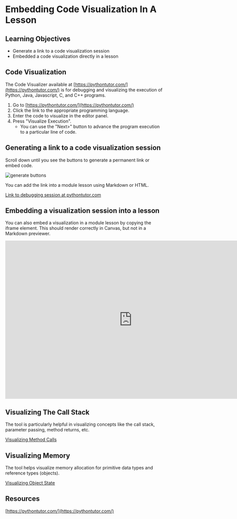 #  Embedding Code Visualization In A Lesson

## Learning Objectives

- Generate a link to a code visualization session
- Embedded a code visualization directly in a lesson

## Code Visualization

The Code Visualizer available at [https://pythontutor.com/](https://pythontutor.com/) is
for debugging and visualizing the execution of Python, Java, Javascript, C, and C++ programs.

1. Go to [https://pythontutor.com/](https://pythontutor.com/)
2. Click the link to the appropriate programming language.
3. Enter the code to visualize in the editor panel. 
4. Press "Visualize Execution".
   - You can use the "Next>" button to advance the program execution to a particular line of code. 

## Generating a link to a code visualization session

Scroll down until you see the buttons to generate a permanent link or embed code. 

![generate buttons](https://curriculum-content.s3.amazonaws.com/6676/java-mod2-strings/generate_buttons.png)

You can add the link into a module lesson using Markdown or HTML.   

[Link to debugging session at pythontutor.com](https://pythontutor.com/visualize.html#code=public%20class%20StringUtility%20%7B%0A%20%20public%20static%20boolean%20containsVowel%28String%20str%29%20%7B%0A%20%20%20%20String%20vowels%20%3D%20%22aeiou%22%3B%0A%20%20%20%20for%20%28char%20c%20%3A%20str.toLowerCase%28%29.toCharArray%28%29%29%20%7B%0A%20%20%20%20%20%20%20%20for%20%28char%20v%20%3A%20vowels.toCharArray%28%29%29%20%7B%0A%20%20%20%20%20%20%20%20%20%20%20%20if%20%28c%20%3D%3D%20v%29%20%7B%0A%20%20%20%20%20%20%20%20%20%20%20%20%20%20%20%20return%20true%3B%0A%20%20%20%20%20%20%20%20%20%20%20%20%7D%0A%20%20%20%20%20%20%20%20%7D%0A%20%20%20%20%7D%0A%20%20%20%20return%20false%3B%0A%20%20%7D%0A%20%20%0A%20%20public%20static%20void%20main%28String%5B%5D%20args%29%7B%0A%20%20%20%20System.out.println%28StringUtility.containsVowel%28%22HELLO%22%29%29%3B%20%20//true%0A%20%20%7D%0A%7D&cumulative=false&heapPrimitives=true&mode=edit&origin=opt-frontend.js&py=java&rawInputLstJSON=%5B%5D&textReferences=false)


## Embedding a visualization session into a lesson

You can also embed a visualization in a module lesson by copying the iframe element.
This should render correctly in Canvas, but not in a Markdown previewer.

<iframe width="800" height="500" frameborder="0" src="https://pythontutor.com/iframe-embed.html#code=public%20class%20StringUtility%20%7B%0A%20%20public%20static%20boolean%20containsVowel%28String%20str%29%20%7B%0A%20%20%20%20String%20vowels%20%3D%20%22aeiou%22%3B%0A%20%20%20%20for%20%28char%20c%20%3A%20str.toLowerCase%28%29.toCharArray%28%29%29%20%7B%0A%20%20%20%20%20%20%20%20for%20%28char%20v%20%3A%20vowels.toCharArray%28%29%29%20%7B%0A%20%20%20%20%20%20%20%20%20%20%20%20if%20%28c%20%3D%3D%20v%29%20%7B%0A%20%20%20%20%20%20%20%20%20%20%20%20%20%20%20%20return%20true%3B%0A%20%20%20%20%20%20%20%20%20%20%20%20%7D%0A%20%20%20%20%20%20%20%20%7D%0A%20%20%20%20%7D%0A%20%20%20%20return%20false%3B%0A%20%20%7D%0A%20%20%0A%20%20public%20static%20void%20main%28String%5B%5D%20args%29%7B%0A%20%20%20%20System.out.println%28StringUtility.containsVowel%28%22HELLO%22%29%29%3B%20%20//true%0A%20%20%7D%0A%7D&codeDivHeight=400&codeDivWidth=350&cumulative=false&curInstr=0&heapPrimitives=true&origin=opt-frontend.js&py=java&rawInputLstJSON=%5B%5D&textReferences=false"> </iframe>

## Visualizing The Call Stack

The tool is particularly helpful in visualizing concepts like the call stack, parameter passing, method returns, etc.

[Visualizing Method Calls](https://pythontutor.com/visualize.html#code=import%20math%0A%0A%23A%20function%20can%20call%20another%20function%20%0A%0Adef%20calc_circle_area%28circle_diameter%29%3A%20%0A%20%20%20%0A%20%20%20circle_radius%20%3D%20circle_diameter%20/%202.0%20%0A%20%20%20circle_area%20%3D%20math.pi%20*%20circle_radius%20*%20circle_radius%20%0A%20%20%20return%20circle_area%20%0A%20%20%20%0Adef%20pizza_calories%28pizza_diameter%29%3A%20%0A%20%20%20calories_per_square_inch%20%3D%2016.7%20%20%20%0A%20%20%20%0A%20%20%20%23Call%20calc_circle_area%20function%20to%20get%20area%20of%20the%20pizza%20%0A%20%20%20pizza_area%20%3D%20calc_circle_area%28pizza_diameter%29%20%0A%20%20%20total_calories%20%3D%20pizza_area%20*%20calories_per_square_inch%20%0A%20%20%20return%20total_calories%20%0A%20%20%20%0A%23main%20algorithm%0Aprint%28'12%20inch%20pizza%20has%20%7B%3A.2f%7D%20calories.'.format%28pizza_calories%2812.0%29%29%29%0Aprint%28'14%20inch%20pizza%20has%20%7B%3A.2f%7D%20calories.'.format%28pizza_calories%2814.0%29%29%29&cumulative=false&curInstr=10&heapPrimitives=nevernest&mode=display&origin=opt-frontend.js&py=3&rawInputLstJSON=%5B%5D&textReferences=false)


## Visualizing Memory

The tool helps visualize memory allocation for primitive data types and reference types (objects).

[Visualizing Object State](https://pythontutor.com/visualize.html#code=public%20class%20PizzaTopping%20%7B%0A%20%20%20%20private%20String%20name%3B%0A%20%20%20%20private%20int%20likes%3B%0A%0A%20%20%20%20public%20static%20void%20main%28String%5B%5D%20args%29%20%7B%0A%20%20%20%20%20%20%20%20PizzaTopping%20topping1%20%3D%20new%20PizzaTopping%28%29%3B%0A%20%20%20%20%20%20%20%20PizzaTopping%20topping2%20%3D%20new%20PizzaTopping%28%29%3B%0A%20%20%20%20%20%20%20%20topping1.name%20%3D%20%22Mushroom%22%3B%0A%20%20%20%20%20%20%20%20topping1.likes%20%3D%2010%3B%0A%20%20%20%20%20%20%20%20topping2.name%20%3D%20%22Sausage%22%3B%0A%20%20%20%20%20%20%20%20topping2.likes%20%3D%2015%3B%0A%0A%20%20%20%20%20%20%20%20PizzaTopping%20favoriteTopping%20%3D%20topping2%3B%0A%20%20%20%20%20%20%20%20favoriteTopping.likes%2B%2B%3B%0A%20%20%20%20%20%20%20%20System.out.println%28%22My%20favorite%20topping%20is%20%22%20%2B%20favoriteTopping.name%29%3B%0A%0A%20%20%20%20%20%20%20%20System.out.println%28topping1.name%20%2B%20%22%20has%20%22%20%2B%20topping1.likes%20%2B%20%22%20likes%22%29%3B%0A%20%20%20%20%20%20%20%20System.out.println%28topping2.name%20%2B%20%22%20has%20%22%20%2B%20topping2.likes%20%2B%20%22%20likes%22%29%3B%0A%0A%20%20%20%20%7D%0A%7D&cumulative=false&curInstr=16&heapPrimitives=nevernest&mode=display&origin=opt-frontend.js&py=java&rawInputLstJSON=%5B%5D&textReferences=false)



## Resources

[https://pythontutor.com/](https://pythontutor.com/)